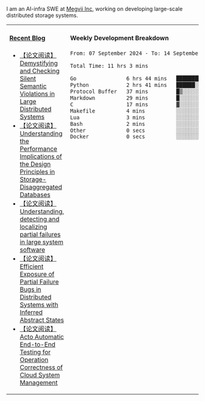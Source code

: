 I am an AI-infra SWE at [Megvii Inc](https://en.megvii.com/), working on developing large-scale distributed storage systems.

<table width="960px">
<tr>
<td valign="top" width="50%">

#### <a href="https://www.kongjun18.me" target="_blank">Recent Blog</a>

<!-- BLOG-POST-LIST:START -->
- [【论文阅读】Demystifying and Checking Silent Semantic Violations in Large Distributed Systems](https://kongjun18.github.io/posts/demystifying-and-checking-silent-semantic-violations-in-large-distributed-systems/)
- [【论文阅读】Understanding the Performance Implications of the Design Principles in Storage-Disaggregated Databases](https://kongjun18.github.io/posts/understanding-the-performance-implications-of-the-design-principles-in-storage-disaggregated-databases/)
- [【论文阅读】Understanding, detecting and localizing partial failures in large system software](https://kongjun18.github.io/posts/understanding-detecting-and-localizing-partial-failures-in-large-system-software/)
- [【论文阅读】Efficient Exposure of Partial Failure Bugs in Distributed Systems with Inferred Abstract States](https://kongjun18.github.io/posts/efficient-exposure-of-partial-failure-bugs-in-distributed-systems-with-inferred-abstract-states/)
- [【论文阅读】Acto Automatic End-to-End Testing for Operation Correctness of Cloud System Management](https://kongjun18.github.io/posts/acto-automatic-end-to-end-testing-for-operation-correctness-of-cloud-system-management/)
<!-- BLOG-POST-LIST:END -->

</td>
<td valign="top" width="50%">

#### Weekly Development Breakdown

<!--START_SECTION:waka-->

```txt
From: 07 September 2024 - To: 14 September 2024

Total Time: 11 hrs 3 mins

Go                6 hrs 44 mins   ███████████████▒░░░░░░░░░   60.99 %
Python            2 hrs 41 mins   ██████░░░░░░░░░░░░░░░░░░░   24.42 %
Protocol Buffer   37 mins         █▒░░░░░░░░░░░░░░░░░░░░░░░   05.62 %
Markdown          29 mins         █░░░░░░░░░░░░░░░░░░░░░░░░   04.43 %
C                 17 mins         ▓░░░░░░░░░░░░░░░░░░░░░░░░   02.69 %
Makefile          4 mins          ░░░░░░░░░░░░░░░░░░░░░░░░░   00.64 %
Lua               3 mins          ░░░░░░░░░░░░░░░░░░░░░░░░░   00.48 %
Bash              2 mins          ░░░░░░░░░░░░░░░░░░░░░░░░░   00.41 %
Other             0 secs          ░░░░░░░░░░░░░░░░░░░░░░░░░   00.12 %
Docker            0 secs          ░░░░░░░░░░░░░░░░░░░░░░░░░   00.11 %
```

<!--END_SECTION:waka-->
</td>
</tr>

</table>
